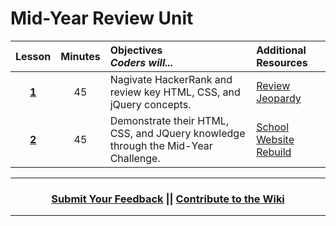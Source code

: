 # Mid-Year Review Unit 

|Lesson|Minutes|Objectives <br> *Coders will...*|Additional Resources|
|:-------:|:-------:|:-------|:-------|
|[**1**]()|45| Nagivate HackerRank and review key HTML, CSS, and jQuery concepts. |[Review Jeopardy](https://docs.google.com/presentation/d/1R3-7fGxamtDVgjeS7oxjGUrwRMk6weSa6pEczrAJXY8/edit#slide=id.g1d0118cf2a_0_406)|
|[**2**]()|45| Demonstrate their HTML, CSS, and JQuery knowledge through the Mid-Year Challenge. |[School Website Rebuild](https://github.com/ScriptEdcurriculum/curriculum2016/tree/master/year1/units/unitReview/topics/topic3)|


----
<h3 align="center"><a href="https://docs.google.com/forms/d/e/1FAIpQLSeLpI-m6UKvIxk97F8R1iidFRaYXJ3dfcUuIjx2Pz0WMfO1SA/viewform">Submit Your Feedback</a> || <a href="https://github.com/ScriptEdcurriculum/curriculum18-19/wiki">Contribute to the Wiki</a> </h3>

----

